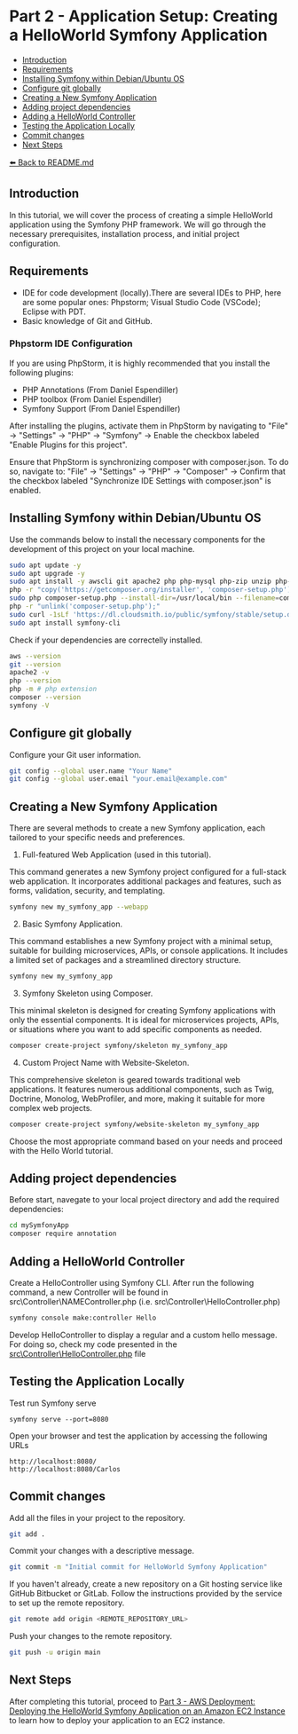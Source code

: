 # Part 2 - Application Setup: Creating a HelloWorld Symfony Application

- [Introduction](#introduction)
- [Requirements](#requirements)
- [Installing Symfony within Debian/Ubuntu OS](#installing-symfony-within-debianubuntu-os)
- [Configure git globally](#configure-git-globally)
- [Creating a New Symfony Application](#creating-a-new-symfony-application)
- [Adding project dependencies](#adding-project-dependencies)
- [Adding a HelloWorld Controller](#adding-a-helloworld-controller)
- [Testing the Application Locally](#testing-the-application-locally)
- [Commit changes](#commit-changes)
- [Next Steps](#next-steps)

[⬅️ Back to README.md](/README.md)

## Introduction

In this tutorial, we will cover the process of creating a simple HelloWorld application using the Symfony PHP framework. We will go through the necessary prerequisites, installation process, and initial project configuration.

## Requirements

- IDE for code development (locally).There are several IDEs to PHP, here are some popular ones: Phpstorm; Visual Studio Code (VSCode); Eclipse with PDT.
- Basic knowledge of Git and GitHub.

### Phpstorm IDE Configuration

If you are using PhpStorm, it is highly recommended that you install the following plugins:

- PHP Annotations (From Daniel Espendiller)
- PHP toolbox (From Daniel Espendiller)
- Symfony Support (From Daniel Espendiller)

After installing the plugins, activate them in PhpStorm by navigating to "File" → "Settings" → "PHP" → "Symfony" → Enable the checkbox labeled "Enable Plugins for this project".

Ensure that PhpStorm is synchronizing composer with composer.json. To do so, navigate to: "File" → "Settings" → "PHP" → "Composer" → Confirm that the checkbox labeled "Synchronize IDE Settings with composer.json" is enabled.

## Installing Symfony within Debian/Ubuntu OS

Use the commands below to install the necessary components for the development of this project on your local machine.

```bash
sudo apt update -y
sudo apt upgrade -y
sudo apt install -y awscli git apache2 php php-mysql php-zip unzip php-simplexml
php -r "copy('https://getcomposer.org/installer', 'composer-setup.php');"
sudo php composer-setup.php --install-dir=/usr/local/bin --filename=composer
php -r "unlink('composer-setup.php');"
sudo curl -1sLf 'https://dl.cloudsmith.io/public/symfony/stable/setup.deb.sh' | sudo -E bash
sudo apt install symfony-cli
```

Check if your dependencies are correctelly installed.

```bash
aws --version
git --version
apache2 -v
php --version
php -m # php extension
composer --version
symfony -V
```

## Configure git globally

Configure your Git user information.

```bash
git config --global user.name "Your Name"
git config --global user.email "your.email@example.com"
```

## Creating a New Symfony Application

There are several methods to create a new Symfony application, each tailored to your specific needs and preferences.

1. Full-featured Web Application (used in this tutorial).

This command generates a new Symfony project configured for a full-stack web application. It incorporates additional packages and features, such as forms, validation, security, and templating.

```bash
symfony new my_symfony_app --webapp
```

2. Basic Symfony Application.

This command establishes a new Symfony project with a minimal setup, suitable for building microservices, APIs, or console applications. It includes a limited set of packages and a streamlined directory structure.

```bash
symfony new my_symfony_app
```

3. Symfony Skeleton using Composer.

This minimal skeleton is designed for creating Symfony applications with only the essential components. It is ideal for microservices projects, APIs, or situations where you want to add specific components as needed.

```bash
composer create-project symfony/skeleton my_symfony_app
```

4. Custom Project Name with Website-Skeleton.

This comprehensive skeleton is geared towards traditional web applications. It features numerous additional components, such as Twig, Doctrine, Monolog, WebProfiler, and more, making it suitable for more complex web projects.

```bash
composer create-project symfony/website-skeleton my_symfony_app
```

Choose the most appropriate command based on your needs and proceed with the Hello World tutorial.

## Adding project dependencies

Before start, navegate to your local project directory and add the required dependencies:

```bash
cd mySymfonyApp
composer require annotation
```

## Adding a HelloWorld Controller

Create a HelloController using Symfony CLI. After run the following command, a new Controller will be found in src\Controller\NAMEController.php (i.e. src\Controller\HelloController.php)

```bash
symfony console make:controller Hello
```

Develop HelloController to display a regular and a custom hello message. For doing so, check my code presented in the [src\Controller\HelloController.php](src\Controller\HelloController.php) file

## Testing the Application Locally

Test run Symfony serve

```
symfony serve --port=8080
```

Open your browser and test the application by accessing the following URLs

```
http://localhost:8080/
http://localhost:8080/Carlos
```

## Commit changes

Add all the files in your project to the repository.

```bash
git add .
```

Commit your changes with a descriptive message.

```bash
git commit -m "Initial commit for HelloWorld Symfony Application"
```

If you haven't already, create a new repository on a Git hosting service like GitHub Bitbucket or GitLab. Follow the instructions provided by the service to set up the remote repository.

```bash
git remote add origin <REMOTE_REPOSITORY_URL>
```

Push your changes to the remote repository.

```bash
git push -u origin main
```

## Next Steps

After completing this tutorial, proceed to [Part 3 - AWS Deployment: Deploying the HelloWorld Symfony Application on an Amazon EC2 Instance](part3-aws-deployment.md) to learn how to deploy your application to an EC2 instance.
